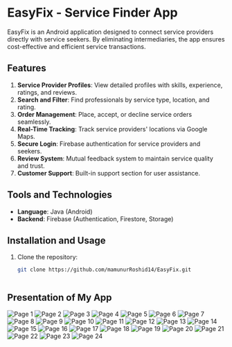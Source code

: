 # EasyFix - Service Finder App

EasyFix is an Android application designed to connect service providers directly with service seekers. By eliminating intermediaries, the app ensures cost-effective and efficient service transactions.

## Features
1. **Service Provider Profiles**: View detailed profiles with skills, experience, ratings, and reviews.
2. **Search and Filter**: Find professionals by service type, location, and rating.
3. **Order Management**: Place, accept, or decline service orders seamlessly.
4. **Real-Time Tracking**: Track service providers' locations via Google Maps.
5. **Secure Login**: Firebase authentication for service providers and seekers.
6. **Review System**: Mutual feedback system to maintain service quality and trust.
7. **Customer Support**: Built-in support section for user assistance.

## Tools and Technologies
- **Language**: Java (Android)
- **Backend**: Firebase (Authentication, Firestore, Storage)

## Installation and Usage
1. Clone the repository:
   ```bash
   git clone https://github.com/mamunurRoshid14/EasyFix.git



## Presentation of My App

![Page 1](Resources/service%20finder%20app%20presentation_page-0001.jpg)
![Page 2](Resources/service%20finder%20app%20presentation_page-0002.jpg)
![Page 3](Resources/service%20finder%20app%20presentation_page-0003.jpg)
![Page 4](Resources/service%20finder%20app%20presentation_page-0004.jpg)
![Page 5](Resources/service%20finder%20app%20presentation_page-0005.jpg)
![Page 6](Resources/service%20finder%20app%20presentation_page-0006.jpg)
![Page 7](Resources/service%20finder%20app%20presentation_page-0007.jpg)
![Page 8](Resources/service%20finder%20app%20presentation_page-0008.jpg)
![Page 9](Resources/service%20finder%20app%20presentation_page-0009.jpg)
![Page 10](Resources/service%20finder%20app%20presentation_page-0010.jpg)
![Page 11](Resources/service%20finder%20app%20presentation_page-0011.jpg)
![Page 12](Resources/service%20finder%20app%20presentation_page-0012.jpg)
![Page 13](Resources/service%20finder%20app%20presentation_page-0013.jpg)
![Page 14](Resources/service%20finder%20app%20presentation_page-0014.jpg)
![Page 15](Resources/service%20finder%20app%20presentation_page-0015.jpg)
![Page 16](Resources/service%20finder%20app%20presentation_page-0016.jpg)
![Page 17](Resources/service%20finder%20app%20presentation_page-0017.jpg)
![Page 18](Resources/service%20finder%20app%20presentation_page-0018.jpg)
![Page 19](Resources/service%20finder%20app%20presentation_page-0019.jpg)
![Page 20](Resources/service%20finder%20app%20presentation_page-0020.jpg)
![Page 21](Resources/service%20finder%20app%20presentation_page-0021.jpg)
![Page 22](Resources/service%20finder%20app%20presentation_page-0022.jpg)
![Page 23](Resources/service%20finder%20app%20presentation_page-0023.jpg)
![Page 24](Resources/service%20finder%20app%20presentation_page-0024.jpg)
